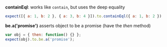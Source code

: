 **containEql**: works like `contain`, but uses the deep equality

```js
expect([{ a: 1, b: 2 }, { a: 3, b: 4 }]).to.containEql({ a: 1, b: 2 });
```

**be.a('promise')** asserts object to be a promise (have the *then* method)

```js
var obj = { then: function() {} };
expect(obj).to.be.a('promise');
```
